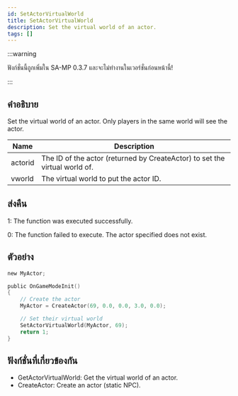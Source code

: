 ```yaml
---
id: SetActorVirtualWorld
title: SetActorVirtualWorld
description: Set the virtual world of an actor.
tags: []
---
```


:::warning

ฟังก์ชั่นนี้ถูกเพิ่มใน SA-MP 0.3.7 และจะไม่ทำงานในเวอร์ชั่นก่อนหน้านี้!

:::

## คำอธิบาย

Set the virtual world of an actor. Only players in the same world will see the actor.


| Name | Description |
|------|-------------|
|actorid | The ID of the actor (returned by CreateActor) to set the virtual world of.|
|vworld | The virtual world to put the actor ID.|


## ส่งคืน

 1: The function was executed successfully. 

 0: The function failed to execute. The actor specified does not exist.


## ตัวอย่าง


```c
new MyActor;

public OnGameModeInit()
{
    // Create the actor
    MyActor = CreateActor(69, 0.0, 0.0, 3.0, 0.0);

    // Set their virtual world
    SetActorVirtualWorld(MyActor, 69);
    return 1;
}
```


## ฟังก์ชั่นที่เกี่ยวข้องกัน


-  GetActorVirtualWorld: Get the virtual world of an actor.
-  CreateActor: Create an actor (static NPC).